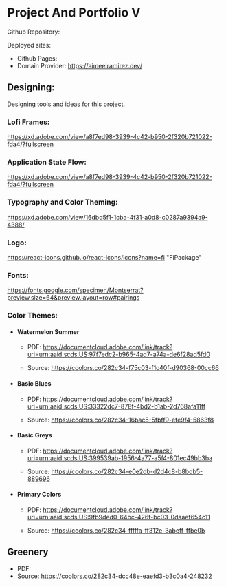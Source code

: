 # Project And Portfolio V

Github Repository:

Deployed sites:

- Github Pages:
- Domain Provider: https://aimeelramirez.dev/

## Designing:

Designing tools and ideas for this project.

### Lofi Frames:

https://xd.adobe.com/view/a8f7ed98-3939-4c42-b950-2f320b721022-fda4/?fullscreen

### Application State Flow:

https://xd.adobe.com/view/a8f7ed98-3939-4c42-b950-2f320b721022-fda4/?fullscreen

### Typography and Color Theming:

https://xd.adobe.com/view/16dbd5f1-1cba-4f31-a0d8-c0287a9394a9-4388/

### Logo:

https://react-icons.github.io/react-icons/icons?name=fi
"FiPackage"

### Fonts:

https://fonts.google.com/specimen/Montserrat?preview.size=64&preview.layout=row#pairings

### Color Themes:

- #### Watermelon Summer

  - PDF: https://documentcloud.adobe.com/link/track?uri=urn:aaid:scds:US:97f7edc2-b965-4ad7-a74a-de6f28ad5fd0

  - Source:
    https://coolors.co/282c34-f75c03-f1c40f-d90368-00cc66

- #### Basic Blues

  - PDF: https://documentcloud.adobe.com/link/track?uri=urn:aaid:scds:US:33322dc7-878f-4bd2-b1ab-2d768afa11ff

  - Source:
    https://coolors.co/282c34-16bac5-5fbff9-efe9f4-5863f8

- #### Basic Greys

  - PDF: https://documentcloud.adobe.com/link/track?uri=urn:aaid:scds:US:399539ab-1956-4a77-a5f4-801ec49bb3ba

  - Source:
    https://coolors.co/282c34-e0e2db-d2d4c8-b8bdb5-889696

- #### Primary Colors

  - PDF: https://documentcloud.adobe.com/link/track?uri=urn:aaid:scds:US:9fb9ded0-64bc-426f-bc03-0daaef654c11

  - Source:
    https://coolors.co/282c34-fffffa-ff312e-3abeff-ffbe0b

## Greenery

- PDF:
- Source: https://coolors.co/282c34-dcc48e-eaefd3-b3c0a4-248232

